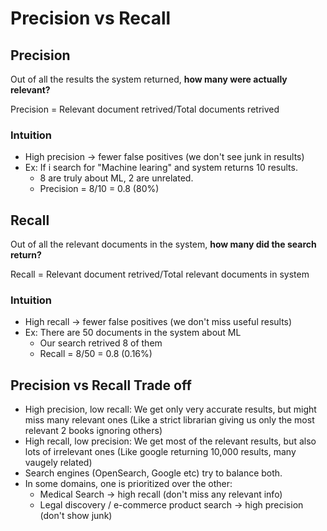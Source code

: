 # Precision vs Recall

## Precision
Out of all the results the system returned, **how many were actually relevant?**

Precision = Relevant document retrived/Total documents retrived

### Intuition
* High precision -> fewer false positives (we don't see junk in results)
* Ex: If i search for "Machine learing" and system returns 10 results.
  * 8 are truly about ML, 2 are unrelated.
  * Precision = 8/10 = 0.8 (80%)

## Recall
Out of all the relevant documents in the system, **how many did the search return?**

Recall = Relevant document retrived/Total relevant documents in system

### Intuition
* High recall -> fewer false positives (we don't miss useful results)
* Ex: There are 50 documents in the system about ML
  * Our search retrived 8 of them
  * Recall = 8/50 = 0.8 (0.16%)

## Precision vs Recall Trade off

* High precision, low recall: We get only very accurate results, but might miss many relevant ones (Like a strict librarian giving us only the most relevant 2 books ignoring others)
* High recall, low precision: We get most of the relevant results, but also lots of irrelevant ones (Like google returning 10,000 results, many vaugely related)
* Search engines (OpenSearch, Google etc) try to balance both.
* In some domains, one is prioritized over the other:
  * Medical Search -> high recall (don't miss any relevant info)
  * Legal discovery / e-commerce product search -> high precision (don't show junk)
  